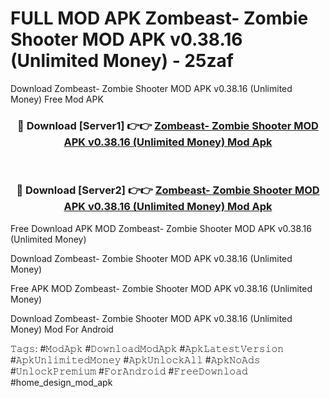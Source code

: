 # FULL MOD APK Zombeast- Zombie Shooter MOD APK v0.38.16 (Unlimited Money) - 25zaf
Download Zombeast- Zombie Shooter MOD APK v0.38.16 (Unlimited Money) Free Mod APK

<div align="center">
<h3>🔴 Download [Server1] 👉👉 <a href="https://apk-comot.site?title=Zombeast-_Zombie_Shooter_MOD_APK_v0.38.16_(Unlimited_Money)">Zombeast- Zombie Shooter MOD APK v0.38.16 (Unlimited Money) Mod Apk</a></h3><br>

<h3>🔴 Download [Server2] 👉👉 <a href="https://apk-comot.site?title=Zombeast-_Zombie_Shooter_MOD_APK_v0.38.16_(Unlimited_Money)">Zombeast- Zombie Shooter MOD APK v0.38.16 (Unlimited Money) Mod Apk</a></h3>
</div>


Free Download APK MOD Zombeast- Zombie Shooter MOD APK v0.38.16 (Unlimited Money)

Download Zombeast- Zombie Shooter MOD APK v0.38.16 (Unlimited Money) 

Free APK MOD Zombeast- Zombie Shooter MOD APK v0.38.16 (Unlimited Money) 

Download Zombeast- Zombie Shooter MOD APK v0.38.16 (Unlimited Money) Mod For Android

𝚃𝚊𝚐𝚜: #𝙼𝚘𝚍𝙰𝚙𝚔 #𝙳𝚘𝚠𝚗𝚕𝚘𝚊𝚍𝙼𝚘𝚍𝙰𝚙𝚔 #𝙰𝚙𝚔𝙻𝚊𝚝𝚎𝚜𝚝𝚅𝚎𝚛𝚜𝚒𝚘𝚗 #𝙰𝚙𝚔𝚄𝚗𝚕𝚒𝚖𝚒𝚝𝚎𝚍𝙼𝚘𝚗𝚎𝚢 #𝙰𝚙𝚔𝚄𝚗𝚕𝚘𝚌𝚔𝙰𝚕𝚕 #𝙰𝚙𝚔𝙽𝚘𝙰𝚍𝚜 #𝚄𝚗𝚕𝚘𝚌𝚔𝙿𝚛𝚎𝚖𝚒𝚞𝚖 #𝙵𝚘𝚛𝙰𝚗𝚍𝚛𝚘𝚒𝚍 #𝙵𝚛𝚎𝚎𝙳𝚘𝚠𝚗𝚕𝚘𝚊𝚍 #home_design_mod_apk